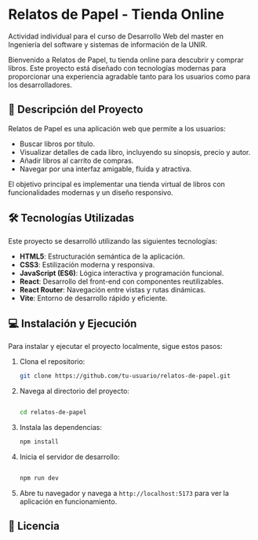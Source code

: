 # Relatos de Papel - Tienda Online

Actividad individual para el curso de Desarrollo Web del master en Ingeniería del software y sistemas de información de la UNIR.

Bienvenido a Relatos de Papel, tu tienda online para descubrir y comprar libros. Este proyecto está diseñado con tecnologías modernas para proporcionar una experiencia agradable tanto para los usuarios como para los desarrolladores.

## 🚀 Descripción del Proyecto

Relatos de Papel es una aplicación web que permite a los usuarios:

- Buscar libros por título.
- Visualizar detalles de cada libro, incluyendo su sinopsis, precio y autor.
- Añadir libros al carrito de compras.
- Navegar por una interfaz amigable, fluida y atractiva.

El objetivo principal es implementar una tienda virtual de libros con funcionalidades modernas y un diseño responsivo.

## 🛠️ Tecnologías Utilizadas

Este proyecto se desarrolló utilizando las siguientes tecnologías:

- **HTML5**: Estructuración semántica de la aplicación.
- **CSS3**: Estilización moderna y responsiva.
- **JavaScript (ES6)**: Lógica interactiva y programación funcional.
- **React**: Desarrollo del front-end con componentes reutilizables.
- **React Router**: Navegación entre vistas y rutas dinámicas.
- **Vite**: Entorno de desarrollo rápido y eficiente.

## 💻 Instalación y Ejecución

Para instalar y ejecutar el proyecto localmente, sigue estos pasos:

1. Clona el repositorio:

    ```bash
    git clone https://github.com/tu-usuario/relatos-de-papel.git

2. Navega al directorio del proyecto:

    ```bash
    
    cd relatos-de-papel

3. Instala las dependencias:

    ```bash
    npm install

4. Inicia el servidor de desarrollo:

    ```bash
    
    npm run dev

5. Abre tu navegador y navega a `http://localhost:5173` para ver la aplicación en funcionamiento.

## 📄 Licencia
